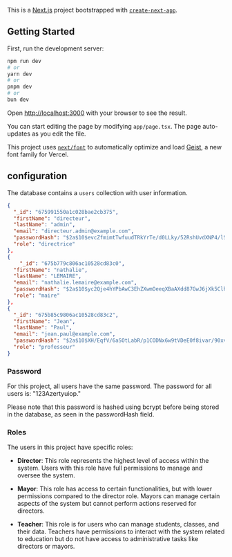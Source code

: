 This is a [Next.js](https://nextjs.org) project bootstrapped with [`create-next-app`](https://nextjs.org/docs/app/api-reference/cli/create-next-app).

## Getting Started

First, run the development server:

```bash
npm run dev
# or
yarn dev
# or
pnpm dev
# or
bun dev
```

Open [http://localhost:3000](http://localhost:3000) with your browser to see the result.

You can start editing the page by modifying `app/page.tsx`. The page auto-updates as you edit the file.

This project uses [`next/font`](https://nextjs.org/docs/app/building-your-application/optimizing/fonts) to automatically optimize and load [Geist](https://vercel.com/font), a new font family for Vercel.

## configuration

The database contains a `users` collection with user information.

```json
{
  "_id": "675991550a1c028bae2cb375",
  "firstName": "directeur",
  "lastName": "admin",
  "email": "directeur.admin@example.com",
  "passwordHash": "$2a$10$evcZfmimtTwfuudTRkYrTe/d0LLky/52RshUvdXNP4/lScQCGTSR.",
  "role": "directrice"
},
{
    "_id": "675b779c806ac10528cd83c0",
  "firstName": "nathalie",
  "lastName": "LEMAIRE",
  "email": "nathalie.lemaire@example.com",
  "passwordHash": "$2a$10$yc2Qje4hYPbAwC3EhZXwmOeeqXBaAXdd87GwJ6jXk5ClhPP3C7BXG",
  "role": "maire"
},
{
  "_id": "675b85c9806ac10528cd83c2",
  "firstName": "Jean",
  "lastName": "Paul",
  "email": "jean.paul@example.com",
  "passwordHash": "$2a$10$XH/EqfV/6aSOtLabR/p1CODNx6w9tVDeE0f8ivar/90xvRBMGhIQq",
  "role": "professeur"
}
```

### Password

For this project, all users have the same password. The password for all users is: "123Azertyuiop."

Please note that this password is hashed using bcrypt before being stored in the database, as seen in the passwordHash field.

### Roles

The users in this project have specific roles:

- **Director**: This role represents the highest level of access within the system. Users with this role have full permissions to manage and oversee the system.

- **Mayor**: This role has access to certain functionalities, but with lower permissions compared to the director role. Mayors can manage certain aspects of the system but cannot perform actions reserved for directors.

- **Teacher**: This role is for users who can manage students, classes, and their data. Teachers have permissions to interact with the system related to education but do not have access to administrative tasks like directors or mayors.
